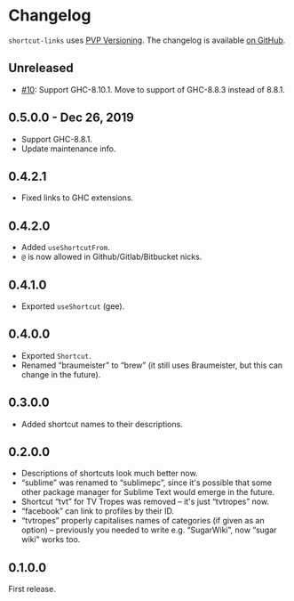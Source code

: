 # Changelog

`shortcut-links` uses [PVP Versioning][1].
The changelog is available [on GitHub][2].

## Unreleased

* [#10](https://github.com/kowainik/colourista/issues/10):
  Support GHC-8.10.1. Move to support of GHC-8.8.3 instead of 8.8.1.

## 0.5.0.0 - Dec 26, 2019

* Support GHC-8.8.1.
* Update maintenance info.

## 0.4.2.1

* Fixed links to GHC extensions.

## 0.4.2.0

* Added `useShortcutFrom`.
* `@` is now allowed in Github/Gitlab/Bitbucket nicks.

## 0.4.1.0

* Exported `useShortcut` (gee).

## 0.4.0.0

* Exported `Shortcut`.
* Renamed “braumeister” to “brew” (it still uses Braumeister, but this can change in the future).

## 0.3.0.0

* Added shortcut names to their descriptions.

## 0.2.0.0

* Descriptions of shortcuts look much better now.
* “sublime” was renamed to “sublimepc”, since it's possible that some other package manager for Sublime Text would emerge in the future.
* Shortcut “tvt” for TV Tropes was removed – it's just “tvtropes” now.
* “facebook” can link to profiles by their ID.
* “tvtropes” properly capitalises names of categories (if given as an option) – previously you needed to write e.g. “SugarWiki”, now “sugar wiki” works too.

## 0.1.0.0

First release.

[1]: https://pvp.haskell.org
[2]: https://github.com/kowainik/shortcut-links/releases
